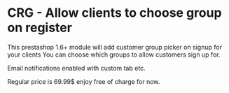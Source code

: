 # CRG - Allow clients to choose group on register
This prestashop 1.6+ module will add customer group picker on signup for your clients 
You can choose which groups to allow customers sign up for. 

Email notifications enabled with custom tab etc. 

Regular price is 69.99$ enjoy free of charge for now. 
